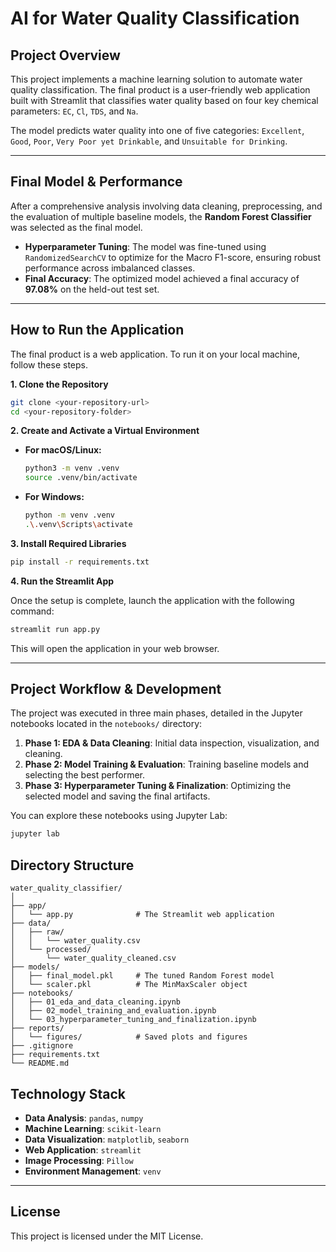 # AI for Water Quality Classification

## Project Overview

This project implements a machine learning solution to automate water quality classification. The final product is a user-friendly web application built with Streamlit that classifies water quality based on four key chemical parameters: `EC`, `Cl`, `TDS`, and `Na`.

The model predicts water quality into one of five categories: `Excellent`, `Good`, `Poor`, `Very Poor yet Drinkable`, and `Unsuitable for Drinking`.

-----

## Final Model & Performance

After a comprehensive analysis involving data cleaning, preprocessing, and the evaluation of multiple baseline models, the **Random Forest Classifier** was selected as the final model.

  - **Hyperparameter Tuning**: The model was fine-tuned using `RandomizedSearchCV` to optimize for the Macro F1-score, ensuring robust performance across imbalanced classes.
  - **Final Accuracy**: The optimized model achieved a final accuracy of **97.08%** on the held-out test set.

-----

## How to Run the Application

The final product is a web application. To run it on your local machine, follow these steps.

**1. Clone the Repository**

```bash
git clone <your-repository-url>
cd <your-repository-folder>
```

**2. Create and Activate a Virtual Environment**

  * **For macOS/Linux:**
    ```bash
    python3 -m venv .venv
    source .venv/bin/activate
    ```
  * **For Windows:**
    ```bash
    python -m venv .venv
    .\.venv\Scripts\activate
    ```

**3. Install Required Libraries**

```bash
pip install -r requirements.txt
```

**4. Run the Streamlit App**

Once the setup is complete, launch the application with the following command:

```bash
streamlit run app.py
```

This will open the application in your web browser.

-----

## Project Workflow & Development

The project was executed in three main phases, detailed in the Jupyter notebooks located in the `notebooks/` directory:

1.  **Phase 1: EDA & Data Cleaning**: Initial data inspection, visualization, and cleaning.
2.  **Phase 2: Model Training & Evaluation**: Training baseline models and selecting the best performer.
3.  **Phase 3: Hyperparameter Tuning & Finalization**: Optimizing the selected model and saving the final artifacts.

You can explore these notebooks using Jupyter Lab:

```bash
jupyter lab
```

## Directory Structure

```
water_quality_classifier/
│
├── app/
│   └── app.py              # The Streamlit web application
├── data/
│   ├── raw/
│   │   └── water_quality.csv
│   └── processed/
│       └── water_quality_cleaned.csv
├── models/
│   ├── final_model.pkl     # The tuned Random Forest model
│   └── scaler.pkl          # The MinMaxScaler object
├── notebooks/
│   ├── 01_eda_and_data_cleaning.ipynb
│   ├── 02_model_training_and_evaluation.ipynb
│   └── 03_hyperparameter_tuning_and_finalization.ipynb
├── reports/
│   └── figures/            # Saved plots and figures
├── .gitignore
├── requirements.txt
└── README.md
```

## Technology Stack

  * **Data Analysis**: `pandas`, `numpy`
  * **Machine Learning**: `scikit-learn`
  * **Data Visualization**: `matplotlib`, `seaborn`
  * **Web Application**: `streamlit`
  * **Image Processing**: `Pillow`
  * **Environment Management**: `venv`

-----

## License

This project is licensed under the MIT License.